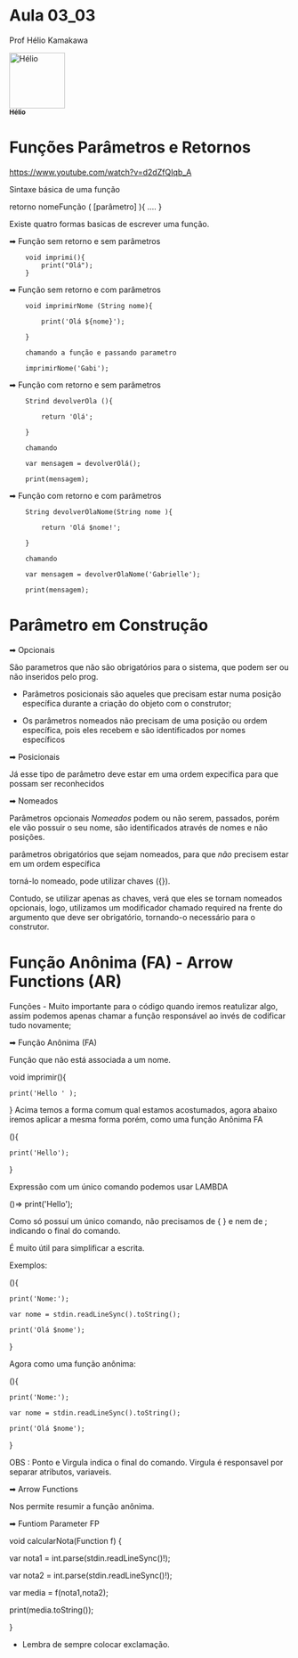 # Aula 03_03

Prof Hélio Kamakawa
<td align="center">
      <a href="https://github.com/heliokamakawa">
        <img src="https://avatars.githubusercontent.com/u/20894663?v=4" width="100px;" alt="Hélio "/><br>
        <sub>
          <b> Hélio </b>
        </sub>
      </a>
    </td>


# Funções Parâmetros e Retornos
https://www.youtube.com/watch?v=d2dZfQIqb_A

Sintaxe básica de uma função 

retorno nomeFunção ( [parâmetro] ){
    ....
}


Existe quatro formas basicas de escrever uma função. 

➡     Função sem retorno e sem parâmetros 

        void imprimi(){
            print("Olá");
        }

➡     Função sem retorno e com parâmetros

        void imprimirNome (String nome){
        
            print('Olá ${nome}');
            
        }

        chamando a função e passando parametro 
        
        imprimirNome('Gabi');
        
➡     Função com retorno e sem parâmetros 

        Strind devolverOla (){
        
            return 'Olá';
            
        }

        chamando 
        
        var mensagem = devolverOlá();
        
        print(mensagem);

➡     Função com retorno e com parâmetros

        String devolverOlaNome(String nome ){
        
            return 'Olá $nome!';
            
        }

        chamando 
        
        var mensagem = devolverOlaNome('Gabrielle');
        
        print(mensagem);

# Parâmetro em Construção 

➡ Opcionais 

São parametros que não são obrigatórios para o sistema, que podem ser ou não inseridos pelo prog. 

   * Parâmetros posicionais são aqueles que precisam estar numa posição específica durante a criação do objeto com o construtor;
   
   * Os parâmetros nomeados não precisam de uma posição ou ordem específica, pois eles recebem e são identificados por nomes específicos

➡ Posicionais

Já esse tipo de parâmetro deve estar em uma ordem expecifica para que possam ser reconhecidos 


➡ Nomeados 

Parâmetros opcionais *Nomeados* podem ou não serem, passados, porém ele vão possuir o seu nome, são identificados através de nomes e não posições. 

parâmetros obrigatórios que sejam nomeados, para que *não* precisem estar em um ordem específica

 torná-lo nomeado, pode utilizar chaves ({}).

 Contudo, se utilizar apenas as chaves, verá que eles se tornam nomeados opcionais, logo, utilizamos um modificador chamado required na frente do argumento que deve ser obrigatório, tornando-o necessário para o construtor.






# Função Anônima (FA) - Arrow Functions (AR) 

Funções - Muito importante para o código quando iremos reatulizar algo, assim podemos apenas chamar a função responsável ao invés de codificar tudo novamente; 


 ➡ Função Anônima (FA)

Função que não está associada a um nome. 

void imprimir(){

    print('Hello ' );
    
}
Acima temos a forma comum qual estamos acostumados, agora abaixo iremos aplicar a mesma forma porém, como uma função Anônima FA

(){

    print('Hello');
    
}

Expressão com um único comando podemos usar LAMBDA

()=> print('Hello');

Como só possuí um único comando, não precisamos de { } e nem de ; indicando o final do comando. 

É muito útil para simplificar a escrita. 


Exemplos: 

(){

    print('Nome:');
    
    var nome = stdin.readLineSync().toString();
    
    print('Olá $nome');
    
}

Agora como uma função anônima: 

(){

    print('Nome:');
    
    var nome = stdin.readLineSync().toString();
    
    print('Olá $nome');
    
}


OBS : 
Ponto e Virgula indica o final do comando.
Virgula é responsavel por separar atributos, variaveis. 


➡ Arrow Functions 

Nos permite resumir a função anônima. 

➡ Funtiom Parameter FP

void calcularNota(Function f) {

  var nota1 = int.parse(stdin.readLineSync()!);
  
  var nota2 = int.parse(stdin.readLineSync()!);
  
  var media = f(nota1,nota2);
  
  print(media.toString());
  
}

* Lembra de sempre colocar exclamação. 

